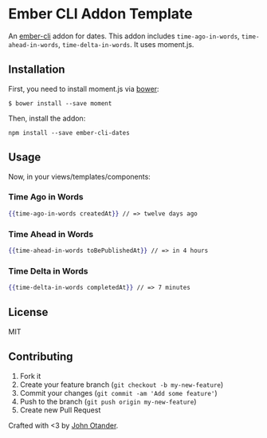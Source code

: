 # Ember CLI Addon Template

An [ember-cli](http://ember-cli.com) addon for dates. This addon includes
`time-ago-in-words`, `time-ahead-in-words`, `time-delta-in-words`. It uses
moment.js.

## Installation

First, you need to install moment.js via [bower](http://bower.io):

```
$ bower install --save moment
```

Then, install the addon:

```
npm install --save ember-cli-dates
```

## Usage

Now, in your views/templates/components:

### Time Ago in Words

```hbs
{{time-ago-in-words createdAt}} // => twelve days ago
```

### Time Ahead in Words

```hbs
{{time-ahead-in-words toBePublishedAt}} // => in 4 hours
```

### Time Delta in Words

```hbs
{{time-delta-in-words completedAt}} // => 7 minutes
```

## License

MIT

## Contributing

1. Fork it
2. Create your feature branch (`git checkout -b my-new-feature`)
3. Commit your changes (`git commit -am 'Add some feature'`)
4. Push to the branch (`git push origin my-new-feature`)
5. Create new Pull Request

Crafted with <3 by [John Otander](http://johnotander.com).
